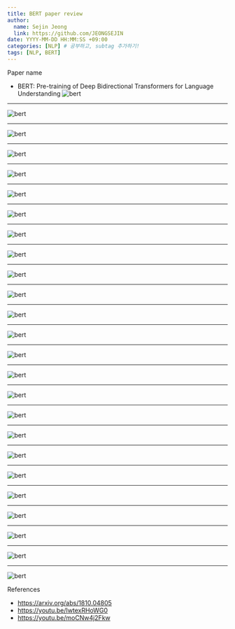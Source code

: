 ```yaml
---
title: BERT paper review
author:
  name: Sejin Jeong
  link: https://github.com/JEONGSEJIN
date: YYYY-MM-DD HH:MM:SS +09:00
categories: [NLP] # 공부하고, subtag 추가하기!
tags: [NLP, BERT]
---
```


Paper name  
- BERT: Pre-training of Deep Bidirectional Transformers for Language Understanding
![bert](/assets/img/BERT_paper_review/slide1.jpg)

* * *

![bert](/assets/img/BERT_paper_review/slide2.jpg)

* * *

![bert](/assets/img/BERT_paper_review/slide3.jpg)

* * *

![bert](/assets/img/BERT_paper_review/slide4.jpg)

* * *

![bert](/assets/img/BERT_paper_review/slide5.jpg)

* * *

![bert](/assets/img/BERT_paper_review/slide6.jpg)

* * *

![bert](/assets/img/BERT_paper_review/slide7.jpg)

* * *

![bert](/assets/img/BERT_paper_review/slide8.jpg)

* * *

![bert](/assets/img/BERT_paper_review/slide9.jpg)

* * *

![bert](/assets/img/BERT_paper_review/slide10.jpg)

* * *

![bert](/assets/img/BERT_paper_review/slide11.jpg)

* * *

![bert](/assets/img/BERT_paper_review/slide12.jpg)

* * *

![bert](/assets/img/BERT_paper_review/slide13.jpg)

* * *

![bert](/assets/img/BERT_paper_review/slide14.jpg)

* * *

![bert](/assets/img/BERT_paper_review/slide15.jpg)

* * *

![bert](/assets/img/BERT_paper_review/slide16.jpg)

* * *

![bert](/assets/img/BERT_paper_review/slide17.jpg)

* * *

![bert](/assets/img/BERT_paper_review/slide18.jpg)

* * *

![bert](/assets/img/BERT_paper_review/slide19.jpg)

* * *

![bert](/assets/img/BERT_paper_review/slide20.jpg)

* * *

![bert](/assets/img/BERT_paper_review/slide21.jpg)

* * *

![bert](/assets/img/BERT_paper_review/slide22.jpg)

* * *

![bert](/assets/img/BERT_paper_review/slide23.jpg)

* * *

![bert](/assets/img/BERT_paper_review/slide24.jpg)

* * *

![bert](/assets/img/BERT_paper_review/slide25.jpg)

References  
- https://arxiv.org/abs/1810.04805
- https://youtu.be/IwtexRHoWG0
- https://youtu.be/moCNw4j2Fkw